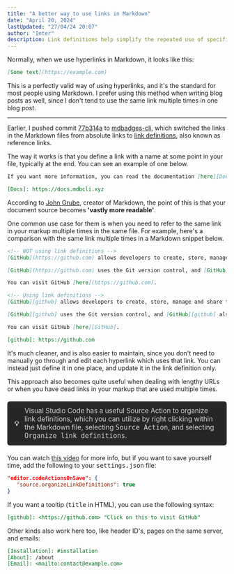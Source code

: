 ```yaml
---
title: "A better way to use links in Markdown"
date: "April 20, 2024"
lastUpdated: "27/04/24 20:07"
author: "Inter"
description: Link definitions help simplify the repeated use of specific links in Markdown files.
---
```


Normally, when we use hyperlinks in Markdown, it looks like this:

```markdown
[Some text](https://example.com)
```

This is a perfectly valid way of using hyperlinks, and it's the standard for most people using Markdown. I prefer using this method when writing blog posts as well, since I don't tend to use the same link multiple times in one blog post.

---

Earlier, I pushed commit [77b314a](https://github.com/inttter/mdbadges-cli/commit/77b314a27a) to [mdbadges-cli](https://github.com/inttter/mdbadges-cli), which switched the links in the Markdown files from absolute links to [link definitions](https://daringfireball.net/projects/markdown/syntax#link), also known as reference links.

The way it works is that you define a link with a name at some point in your file, typically at the end. You can see an example of one below.

```markdown
If you want more information, you can read the documentation [here][Docs].

[Docs]: https://docs.mdbcli.xyz
```

According to [John Grube](https://daringfireball.net/projects/markdown/syntax#link), creator of Markdown, the point of this is that your document source becomes **'vastly more readable'**.

One common use case for them is when you need to refer to the same link in your markup multiple times in the same file. For example, here's a comparison with the same link multiple times in a Markdown snippet below.

```markdown
<!-- NOT using link definitions -->
[GitHub](https://github.com) allows developers to create, store, manage and share their code. 

[GitHub](https://github.com) uses the Git version control, and [GitHub](https://github.com) also allows people to track bugs, add things to projects, and manage their projects.

You can visit GitHub [here](https://github.com).

<!-- Using link definitions -->
[GitHub][github] allows developers to create, store, manage and share their code. 

[GitHub][github] uses the Git version control, and [GitHub][github] also allows people to track bugs, add things to projects, and manage their projects.

You can visit GitHub [here][GitHub].

[github]: https://github.com
```

It's much cleaner, and is also easier to maintain, since you don't need to manually go through and edit each hyperlink which uses that link. You can instead just define it in one place, and update it in the link definition only.

This approach also becomes quite useful when dealing with lengthy URLs or when you have dead links in your markup that are used multiple times.

<div style="padding: 0.8rem 1rem; background-color: #262626; border-radius: 0.375rem; font-size: 0.96rem; display: flex; align-items: center; color: #d4d4d8; margin-top: 20px; margin-bottom: 20px;">
    <strong style="margin-right: 0.8rem;">💡</strong> 
    <span>Visual Studio Code has a useful Source Action to organize link definitions, which you can utilize by right clicking within the Markdown file, selecting <kbd>Source Action</kbd>, and selecting <kbd>Organize link definitions</kbd>.
</div>

You can watch [this video](https://www.youtube.com/watch?v=N_fEkFEiiRc) for more info, but if you want to save yourself time, add the following to your <kbd>settings.json</kbd> file:

```json
"editor.codeActionsOnSave": {
   "source.organizeLinkDefinitions": true
}
```

If you want a tooltip (<kbd>title</kbd> in HTML), you can use the following syntax:

```markdown
[github]: <https://github.com> "Click on this to visit GitHub"
```

Other kinds also work here too, like header ID's, pages on the same server, and emails:

```markdown
[Installation]: #installation
[About]: /about
[Email]: <mailto:contact@example.com>
```
